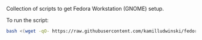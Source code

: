 Collection of scripts to get Fedora Workstation (GNOME) setup.

To run the script:

```bash
bash <(wget -qO- https://raw.githubusercontent.com/kamilludwinski/fedora-quickstart-script/refs/heads/master/start.sh)
```
